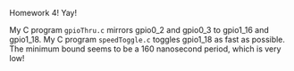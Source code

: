 Homework 4! Yay!

My C program `gpioThru.c` mirrors gpio0_2 and gpio0_3 to gpio1_16 and gpio1_18.
My C program `speedToggle.c` toggles gpio1_18 as fast as possible. The minimum bound seems to be a 160 nanosecond period, which is very low!
